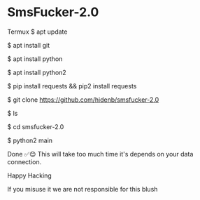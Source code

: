 # SmsFucker-2.0
Termux
$ apt update

$ apt install git 

$ apt install python

$ apt install python2 

$ pip install requests && pip2 install requests

$ git clone https://github.com/hidenb/smsfucker-2.0

$ ls

$ cd smsfucker-2.0

$ python2 main

 Done ✅😊
This will take too much time it's depends on your data connection.

Happy Hacking

If you misuse it we are not responsible for this blush
